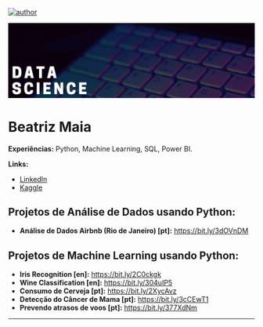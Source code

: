 [![author](https://img.shields.io/badge/author-beatrizmaiads-red.svg)](https://www.linkedin.com/in/beatrizmaiads/)

<p align="center">
  <img src="banner.png" >
</p>

# Beatriz Maia

**Experiências:** Python, Machine Learning, SQL, Power BI.

**Links:**
* [LinkedIn](https://www.linkedin.com/in/beatrizmaiads/)
* [Kaggle](https://www.kaggle.com/beatrizmaia)


## Projetos de Análise de Dados usando Python:

* **Análise de Dados Airbnb (Rio de Janeiro) [pt]:** https://bit.ly/3dOVnDM

## Projetos de Machine Learning usando Python:

* **Iris Recognition [en]:** https://bit.ly/2C0ckgk
* **Wine Classification [en]:** https://bit.ly/304uIP5
* **Consumo de Cerveja [pt]:** https://bit.ly/2XycAvz
* **Detecção do Câncer de Mama [pt]:** https://bit.ly/3cCEwT1
* **Prevendo atrasos de voos [pt]:** https://bit.ly/377XdNm
---




